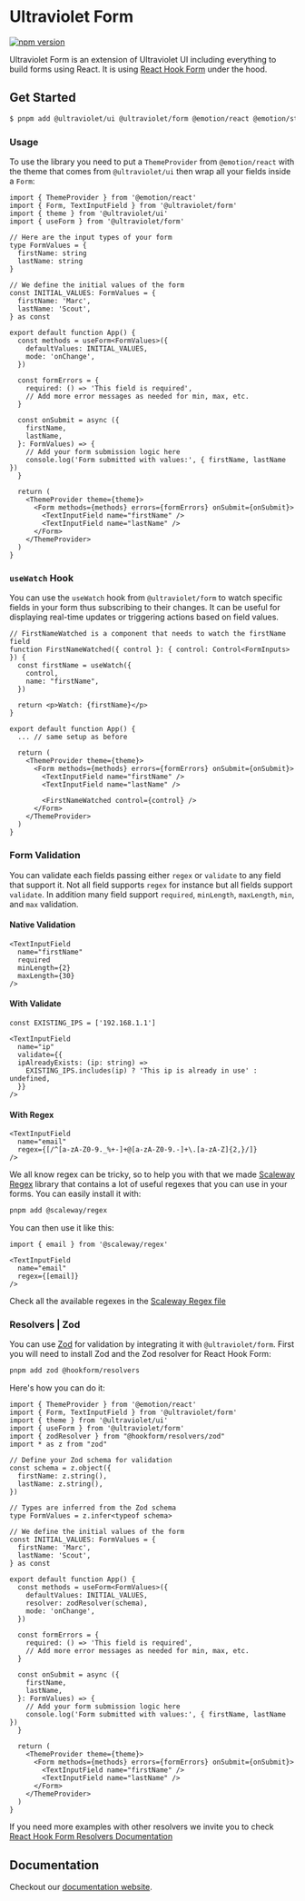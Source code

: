 # Ultraviolet Form

[![npm version](https://badge.fury.io/js/%40ultraviolet%2Fform.svg)](https://badge.fury.io/js/%40ultraviolet%2Fform)

Ultraviolet Form is an extension of Ultraviolet UI including everything to build forms using React.
It is using [React Hook Form](https://react-hook-form.com/) under the hood.

## Get Started

```sh
$ pnpm add @ultraviolet/ui @ultraviolet/form @emotion/react @emotion/styled
```

### Usage

To use the library you need to put a `ThemeProvider` from `@emotion/react` with the theme that comes from `@ultraviolet/ui` then wrap all your fields inside a `Form`:

```tsx
import { ThemeProvider } from '@emotion/react'
import { Form, TextInputField } from '@ultraviolet/form'
import { theme } from '@ultraviolet/ui'
import { useForm } from '@ultraviolet/form'

// Here are the input types of your form
type FormValues = {
  firstName: string
  lastName: string
}

// We define the initial values of the form
const INITIAL_VALUES: FormValues = {
  firstName: 'Marc',
  lastName: 'Scout',
} as const

export default function App() {
  const methods = useForm<FormValues>({
    defaultValues: INITIAL_VALUES,
    mode: 'onChange',
  })
  
  const formErrors = {
    required: () => 'This field is required',
    // Add more error messages as needed for min, max, etc.
  }
  
  const onSubmit = async ({
    firstName,
    lastName,
  }: FormValues) => {
    // Add your form submission logic here
    console.log('Form submitted with values:', { firstName, lastName })
  }

  return (
    <ThemeProvider theme={theme}>
      <Form methods={methods} errors={formErrors} onSubmit={onSubmit}>
        <TextInputField name="firstName" />
        <TextInputField name="lastName" />
      </Form>
    </ThemeProvider>
  )
}
```

###  `useWatch` Hook

You can use the `useWatch` hook from `@ultraviolet/form` to watch specific fields in your form thus subscribing to their changes.
It can be useful for displaying real-time updates or triggering actions based on field values.

```tsx
// FirstNameWatched is a component that needs to watch the firstName field
function FirstNameWatched({ control }: { control: Control<FormInputs> }) {
  const firstName = useWatch({
    control,
    name: "firstName",
  })

  return <p>Watch: {firstName}</p>
}

export default function App() {
  ... // same setup as before
  
  return (
    <ThemeProvider theme={theme}>
      <Form methods={methods} errors={formErrors} onSubmit={onSubmit}>
        <TextInputField name="firstName" />
        <TextInputField name="lastName" />
        
        <FirstNameWatched control={control} />
      </Form>
    </ThemeProvider>
  )
}
```

### Form Validation

You can validate each fields passing either `regex` or `validate` to any field that support it. Not all field supports `regex` for instance but all fields support `validate`.
In addition many field support `required`, `minLength`, `maxLength`, `min`, and `max` validation.

#### Native Validation

```tsx
<TextInputField 
  name="firstName" 
  required
  minLength={2}
  maxLength={30}
/>
```

#### With Validate

```tsx
const EXISTING_IPS = ['192.168.1.1']

<TextInputField 
  name="ip" 
  validate={{
  ipAlreadyExists: (ip: string) =>
    EXISTING_IPS.includes(ip) ? 'This ip is already in use' : undefined,
  }}
/>
```

#### With Regex

```tsx
<TextInputField 
  name="email"
  regex={[/^[a-zA-Z0-9._%+-]+@[a-zA-Z0-9.-]+\.[a-zA-Z]{2,}/]}
/>
```

We all know regex can be tricky, so to help you with that we made [Scaleway Regex](https://github.com/scaleway/scaleway-lib/tree/main/packages/regex) library that contains a lot of useful regexes that you can use in your forms.
You can easily install it with:

```sh
pnpm add @scaleway/regex
```

You can then use it like this:

```tsx
import { email } from '@scaleway/regex'

<TextInputField 
  name="email"
  regex={[email]}
/>
```

Check all the available regexes in the [Scaleway Regex file](https://github.com/scaleway/scaleway-lib/blob/main/packages/regex/src/index.ts)

### Resolvers | Zod

You can use [Zod](https://zod.dev/) for validation by integrating it with `@ultraviolet/form`. First you will need to install Zod and the Zod resolver for React Hook Form:

```sh
pnpm add zod @hookform/resolvers
```


Here's how you can do it:

```tsx
import { ThemeProvider } from '@emotion/react'
import { Form, TextInputField } from '@ultraviolet/form'
import { theme } from '@ultraviolet/ui'
import { useForm } from '@ultraviolet/form'
import { zodResolver } from "@hookform/resolvers/zod"
import * as z from "zod"

// Define your Zod schema for validation
const schema = z.object({
  firstName: z.string(),
  lastName: z.string(),
})

// Types are inferred from the Zod schema
type FormValues = z.infer<typeof schema>

// We define the initial values of the form
const INITIAL_VALUES: FormValues = {
  firstName: 'Marc',
  lastName: 'Scout',
} as const

export default function App() {
  const methods = useForm<FormValues>({
    defaultValues: INITIAL_VALUES,
    resolver: zodResolver(schema),
    mode: 'onChange',
  })
  
  const formErrors = {
    required: () => 'This field is required',
    // Add more error messages as needed for min, max, etc.
  }
  
  const onSubmit = async ({
    firstName,
    lastName,
  }: FormValues) => {
    // Add your form submission logic here
    console.log('Form submitted with values:', { firstName, lastName })
  }

  return (
    <ThemeProvider theme={theme}>
      <Form methods={methods} errors={formErrors} onSubmit={onSubmit}>
        <TextInputField name="firstName" />
        <TextInputField name="lastName" />
      </Form>
    </ThemeProvider>
  )
}
```

If you need more examples with other resolvers we invite you to check [React Hook Form Resolvers Documentation](https://github.com/react-hook-form/resolvers#quickstart)

## Documentation

Checkout our [documentation website](https://storybook.ultraviolet.scaleway.com/).

